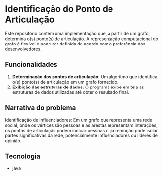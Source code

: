 # Identificação do Ponto de Articulação

Este repositório contém uma implementação que, a partir de um grafo, determina o(s) ponto(s) de articulação. A representação computacional do grafo é flexível e pode ser definida de acordo com a preferência dos desenvolvedores.

## Funcionalidades

1. **Determinação dos pontos de articulação**: Um algoritmo que identifica o(s) ponto(s) de articulação em um grafo fornecido.
2. **Exibição das estruturas de dados**: O programa exibe em tela as estruturas de dados utilizadas até obter o resultado final.

## Narrativa do problema
Identificação de influenciadores: Em um grafo que representa uma rede social, onde os vértices são pessoas e as arestas representam interações, os pontos de articulação podem indicar pessoas cuja remoção pode isolar partes significativas da rede, potencialmente influenciadores ou líderes de opinião.

## Tecnologia 
  - java
